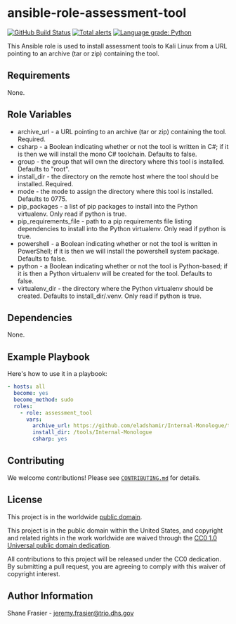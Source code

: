 # ansible-role-assessment-tool #

[![GitHub Build Status](https://github.com/cisagov/ansible-role-assessment-tool/workflows/build/badge.svg)](https://github.com/cisagov/ansible-role-assessment-tool/actions)
[![Total alerts](https://img.shields.io/lgtm/alerts/g/cisagov/ansible-role-assessment-tool.svg?logo=lgtm&logoWidth=18)](https://lgtm.com/projects/g/cisagov/ansible-role-assessment-tool/alerts/)
[![Language grade: Python](https://img.shields.io/lgtm/grade/python/g/cisagov/ansible-role-assessment-tool.svg?logo=lgtm&logoWidth=18)](https://lgtm.com/projects/g/cisagov/ansible-role-assessment-tool/context:python)

This Ansible role is used to install assessment tools to Kali Linux
from a URL pointing to an archive (tar or zip) containing the tool.

## Requirements ##

None.

## Role Variables ##

* archive_url - a URL pointing to an archive (tar or zip) containing
  the tool.  Required.
* csharp - a Boolean indicating whether or not the tool is written in
  C#; if it is then we will install the mono C# toolchain.  Defaults
  to false.
* group - the group that will own the directory where this tool is
  installed.  Defaults to "root".
* install_dir - the directory on the remote host where the tool should
  be installed.  Required.
* mode - the mode to assign the directory where this tool is
  installed.  Defaults to 0775.
* pip_packages - a list of pip packages to install into the Python
  virtualenv.  Only read if python is true.
* pip_requirements_file - path to a pip requirements file listing
  dependencies to install into the Python virtualenv.  Only read if
  python is true.
* powershell - a Boolean indicating whether or not the tool is written
  in PowerShell; if it is then we will install the powershell system
  package.  Defaults to false.
* python - a Boolean indicating whether or not the tool is
  Python-based; if it is then a Python virtualenv will be created for
  the tool.  Defaults to false.
* virtualenv_dir - the directory where the Python virtualenv should be
  created.  Defaults to install_dir/.venv.  Only read if python is
  true.

## Dependencies ##

None.

## Example Playbook ##

Here's how to use it in a playbook:

```yaml
- hosts: all
  become: yes
  become_method: sudo
  roles:
    - role: assessment_tool
      vars:
        archive_url: https://github.com/eladshamir/Internal-Monologue/tarball/master/
        install_dir: /tools/Internal-Monologue
        csharp: yes
```

## Contributing ##

We welcome contributions!  Please see [`CONTRIBUTING.md`](CONTRIBUTING.md) for
details.

## License ##

This project is in the worldwide [public domain](LICENSE).

This project is in the public domain within the United States, and
copyright and related rights in the work worldwide are waived through
the [CC0 1.0 Universal public domain
dedication](https://creativecommons.org/publicdomain/zero/1.0/).

All contributions to this project will be released under the CC0
dedication. By submitting a pull request, you are agreeing to comply
with this waiver of copyright interest.

## Author Information ##

Shane Frasier - <jeremy.frasier@trio.dhs.gov>
